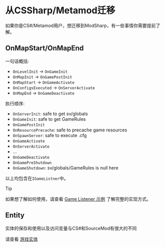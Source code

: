 # 从CSSharp/Metamod迁移

如果你是CS#/Metamod用户，想迁移到ModSharp，有一些事情你需要提前了解。

## OnMapStart/OnMapEnd

一句话概括:

- `OnLevelInit` → ``OnGameInit``
- `OnMapInit` → ``OnGamePostInit``
- `OnMapStart` → ``OnGameActivate``
- `OnConfigsExecuted` → ``OnServerActivate``
- `OnMapEnd` → ``OnGameDeactivate``

执行顺序:

- ``OnServerInit``: safe to get sv/globals
- ``OnGameInit``: safe to get GameRules
- ``OnGamePostInit``
- ``OnResourcePrecache``: safe to precache game resources
- ``OnSpawnServer``: safe to execute .cfg
- ``OnGameActivate``
- ``OnServerActivate``
- ...
- ``OnGameDeactivate``
- ``OnGamePreShutdown``
- ``OnGameShutdown``: sv/globals/GameRules is null here

以上均包含在`IGameListner`中。

> [!TIP]
> 如果想了解如何使用，请查看 [Game Listener 示例](../examples/game-listener.md) 了解完整的实现方式。

## Entity

实体的保存和使用以及访问变量与CS#和SourceMod有很大的不同

请查看 [游戏实体](../features/game-entities.md) 
